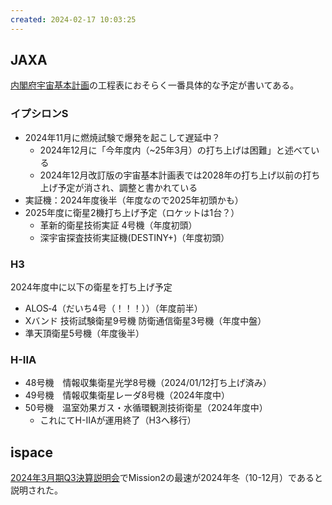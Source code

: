 ```yaml
---
created: 2024-02-17 10:03:25
---
```


## JAXA

[内閣府宇宙基本計画](https://www8.cao.go.jp/space/plan/keikaku.html)の工程表におそらく一番具体的な予定が書いてある。

### イプシロンS

- 2024年11月に燃焼試験で爆発を起こして遅延中？
	- 2024年12月に「今年度内（~25年3月）の打ち上げは困難」と述べている
	- 2024年12月改訂版の宇宙基本計画表では2028年の打ち上げ以前の打ち上げ予定が消され、調整と書かれている
- 実証機：2024年度後半（年度なので2025年初頭かも）
- 2025年度に衛星2機打ち上げ予定（ロケットは1台？）
  - ⾰新的衛星技術実証 4号機（年度初頭）
  - 深宇宙探査技術実証機(DESTINY+)（年度初頭）

### H3

2024年度中に以下の衛星を打ち上げ予定

- ALOS‐4（だいち4号（！！！））（年度前半）
- Xバンド 技術試験衛星9号機 防衛通信衛星3号機（年度中盤）
- 準天頂衛星5号機（年度後半）

### H-IIA

- 48号機　情報収集衛星光学8号機（2024/01/12打ち上げ済み）
- 49号機　情報収集衛星レーダ8号機（2024年度中）
- 50号機　温室効果ガス・⽔循環観測技術衛星（2024年度中）
  - これにてH-IIAが運用終了（H3へ移行）

## ispace

[2024年3月期Q3決算説明会](https://youtu.be/LemTghDhmcw?si=rdrr55AN-9fTewHI&t=613)でMission2の最速が2024年冬（10-12月）であると説明された。
